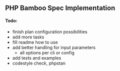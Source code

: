 ## PHP Bamboo Spec Implementation ##

#### Todo: ####

- finish plan configuration possibilities
- add more tasks
- fill readme how to use
- add better handling for input parameters
  - all options per cli or config
- add tests and examples
- codestyle check, phpstan
